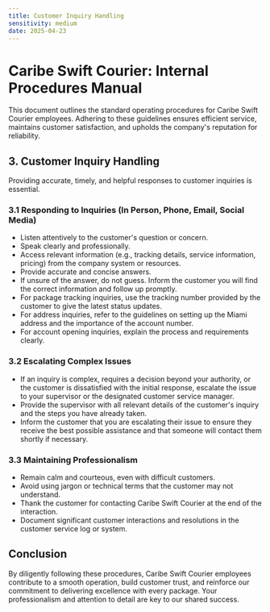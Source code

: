 ```yaml
---
title: Customer Inquiry Handling
sensitivity: medium
date: 2025-04-23
---
```


# Caribe Swift Courier: Internal Procedures Manual

This document outlines the standard operating procedures for Caribe Swift Courier employees. Adhering to these guidelines ensures efficient service, maintains customer satisfaction, and upholds the company's reputation for reliability.

## 3. Customer Inquiry Handling

Providing accurate, timely, and helpful responses to customer inquiries is essential.

### 3.1 Responding to Inquiries (In Person, Phone, Email, Social Media)

- Listen attentively to the customer's question or concern.
- Speak clearly and professionally.
- Access relevant information (e.g., tracking details, service information, pricing) from the company system or resources.
- Provide accurate and concise answers.
- If unsure of the answer, do not guess. Inform the customer you will find the correct information and follow up promptly.
- For package tracking inquiries, use the tracking number provided by the customer to give the latest status updates.
- For address inquiries, refer to the guidelines on setting up the Miami address and the importance of the account number.
- For account opening inquiries, explain the process and requirements clearly.

### 3.2 Escalating Complex Issues

- If an inquiry is complex, requires a decision beyond your authority, or the customer is dissatisfied with the initial response, escalate the issue to your supervisor or the designated customer service manager.
- Provide the supervisor with all relevant details of the customer's inquiry and the steps you have already taken.
- Inform the customer that you are escalating their issue to ensure they receive the best possible assistance and that someone will contact them shortly if necessary.

### 3.3 Maintaining Professionalism

- Remain calm and courteous, even with difficult customers.
- Avoid using jargon or technical terms that the customer may not understand.
- Thank the customer for contacting Caribe Swift Courier at the end of the interaction.
- Document significant customer interactions and resolutions in the customer service log or system.

## Conclusion

By diligently following these procedures, Caribe Swift Courier employees contribute to a smooth operation, build customer trust, and reinforce our commitment to delivering excellence with every package. Your professionalism and attention to detail are key to our shared success.
